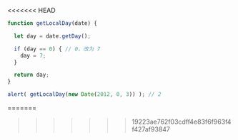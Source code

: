 <<<<<<< HEAD
```js run
function getLocalDay(date) {

  let day = date.getDay();

  if (day == 0) { // 0，改为 7
    day = 7;
  }

  return day;
}

alert( getLocalDay(new Date(2012, 0, 3)) ); // 2
```
=======
>>>>>>> 19223ae762f03cdff4e83f6f963f4f427af93847
